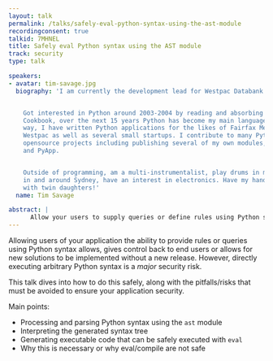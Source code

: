 ```yaml
---
layout: talk
permalink: /talks/safely-eval-python-syntax-using-the-ast-module
recordingconsent: true
talkid: 7MHNEL
title: Safely eval Python syntax using the AST module
track: security
type: talk

speakers:
- avatar: tim-savage.jpg
  biography: 'I am currently the development lead for Westpac Databank.


    Got interested in Python around 2003-2004 by reading and absorbing the Python
    Cookbook, over the next 15 years Python has become my main language. Along the
    way, I have written Python applications for the likes of Fairfax Media, Woolworths,
    Westpac as well as several small startups. I contribute to many Python (and non-python)
    opensource projects including publishing several of my own modules, notably, Odin
    and PyApp.


    Outside of programming, am a multi-instrumentalist, play drums in multiple bands
    in and around Sydney, have an interest in electronics. Have my hands kept full
    with twin daughters!'
  name: Tim Savage

abstract: | 
      Allow your users to supply queries or define rules using Python syntax and safely eval them. Processing an AST into safely executable code.
---
```


Allowing users of your application the ability to provide rules or queries using Python syntax allows, gives control back to end users or allows for new solutions to be implemented without a new release. However, directly executing arbitrary Python syntax is a *major* security risk.

This talk dives into how to do this safely, along with the pitfalls/risks that must be avoided to ensure your application security.

Main points:
* Processing and parsing Python syntax using the `ast` module
* Interpreting the generated syntax tree
* Generating executable code that can be safely executed with `eval`
* Why this is necessary or why eval/compile are not safe
